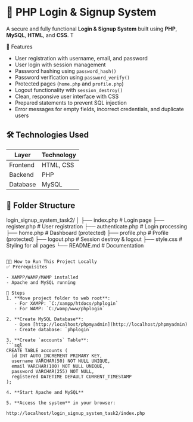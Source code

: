 # 🔐 PHP Login & Signup System
A secure and fully functional **Login & Signup System** built using **PHP**, **MySQL**, **HTML**, and **CSS**. T

📌 Features
-  User registration with username, email, and password
-  User login with session management
-  Password hashing using `password_hash()`
-  Password verification using `password_verify()`
-  Protected pages (`home.php` and `profile.php`)
-  Logout functionality with `session_destroy()`
-  Clean, responsive user interface with CSS
-  Prepared statements to prevent SQL injection
-  Error messages for empty fields, incorrect credentials, and duplicate users

## 🛠️ Technologies Used

| Layer     | Technology |
|-----------|------------|
| Frontend  | HTML, CSS  |
| Backend   | PHP        |
| Database  | MySQL      |

## 📂 Folder Structure

login_signup_system_task2/
│
├── index.php          # Login page
├── register.php       # User registration
├── authenticate.php   # Login processing
├── home.php           # Dashboard (protected)
├── profile.php        # Profile (protected)
├── logout.php         # Session destroy & logout
├── style.css          # Styling for all pages
└── README.md          # Documentation
```

🧑‍💻 How to Run This Project Locally
✅ Prerequisites

- XAMPP/WAMP/MAMP installed
- Apache and MySQL running

🔧 Steps
1. **Move project folder to web root**:
   - For XAMPP: `C:/xampp/htdocs/phplogin`
   - For WAMP: `C:/wamp/www/phplogin`

2. **Create MySQL Database**:
   - Open [http://localhost/phpmyadmin](http://localhost/phpmyadmin)
   - Create database: `phplogin`

3. **Create `accounts` Table**:
```sql
CREATE TABLE accounts (
  id INT AUTO_INCREMENT PRIMARY KEY,
  username VARCHAR(50) NOT NULL UNIQUE,
  email VARCHAR(100) NOT NULL UNIQUE,
  password VARCHAR(255) NOT NULL,
  registered DATETIME DEFAULT CURRENT_TIMESTAMP
);

4. **Start Apache and MySQL**

5. **Access the system** in your browser:

http://localhost/login_signup_system_task2/index.php